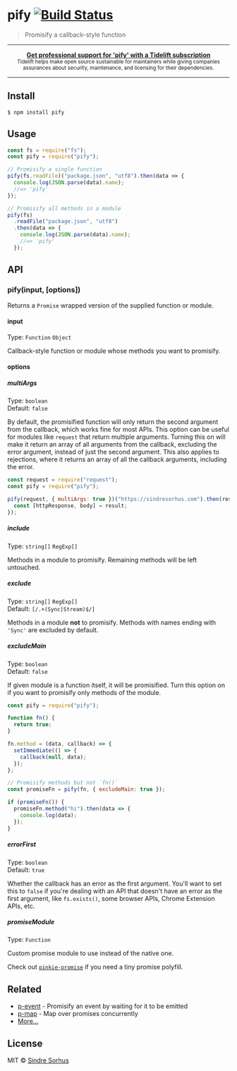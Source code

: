 # pify [![Build Status](https://travis-ci.org/sindresorhus/pify.svg?branch=master)](https://travis-ci.org/sindresorhus/pify)

> Promisify a callback-style function

---

<div align="center">
	<b>
		<a href="https://tidelift.com/subscription/pkg/npm-pify?utm_source=npm-pify&utm_medium=referral&utm_campaign=readme">Get professional support for 'pify' with a Tidelift subscription</a>
	</b>
	<br>
	<sub>
		Tidelift helps make open source sustainable for maintainers while giving companies<br>assurances about security, maintenance, and licensing for their dependencies.
	</sub>
</div>

---

## Install

```
$ npm install pify
```

## Usage

```js
const fs = require("fs");
const pify = require("pify");

// Promisify a single function
pify(fs.readFile)("package.json", "utf8").then(data => {
  console.log(JSON.parse(data).name);
  //=> 'pify'
});

// Promisify all methods in a module
pify(fs)
  .readFile("package.json", "utf8")
  .then(data => {
    console.log(JSON.parse(data).name);
    //=> 'pify'
  });
```

## API

### pify(input, [options])

Returns a `Promise` wrapped version of the supplied function or module.

#### input

Type: `Function` `Object`

Callback-style function or module whose methods you want to promisify.

#### options

##### multiArgs

Type: `boolean`<br>
Default: `false`

By default, the promisified function will only return the second argument from the callback, which works fine for most APIs. This option can be useful for modules like `request` that return multiple arguments. Turning this on will make it return an array of all arguments from the callback, excluding the error argument, instead of just the second argument. This also applies to rejections, where it returns an array of all the callback arguments, including the error.

```js
const request = require("request");
const pify = require("pify");

pify(request, { multiArgs: true })("https://sindresorhus.com").then(result => {
  const [httpResponse, body] = result;
});
```

##### include

Type: `string[]` `RegExp[]`

Methods in a module to promisify. Remaining methods will be left untouched.

##### exclude

Type: `string[]` `RegExp[]`<br>
Default: `[/.+(Sync|Stream)$/]`

Methods in a module **not** to promisify. Methods with names ending with `'Sync'` are excluded by default.

##### excludeMain

Type: `boolean`<br>
Default: `false`

If given module is a function itself, it will be promisified. Turn this option on if you want to promisify only methods of the module.

```js
const pify = require("pify");

function fn() {
  return true;
}

fn.method = (data, callback) => {
  setImmediate(() => {
    callback(null, data);
  });
};

// Promisify methods but not `fn()`
const promiseFn = pify(fn, { excludeMain: true });

if (promiseFn()) {
  promiseFn.method("hi").then(data => {
    console.log(data);
  });
}
```

##### errorFirst

Type: `boolean`<br>
Default: `true`

Whether the callback has an error as the first argument. You'll want to set this to `false` if you're dealing with an API that doesn't have an error as the first argument, like `fs.exists()`, some browser APIs, Chrome Extension APIs, etc.

##### promiseModule

Type: `Function`

Custom promise module to use instead of the native one.

Check out [`pinkie-promise`](https://github.com/floatdrop/pinkie-promise) if you need a tiny promise polyfill.

## Related

- [p-event](https://github.com/sindresorhus/p-event) - Promisify an event by waiting for it to be emitted
- [p-map](https://github.com/sindresorhus/p-map) - Map over promises concurrently
- [More…](https://github.com/sindresorhus/promise-fun)

## License

MIT © [Sindre Sorhus](https://sindresorhus.com)
